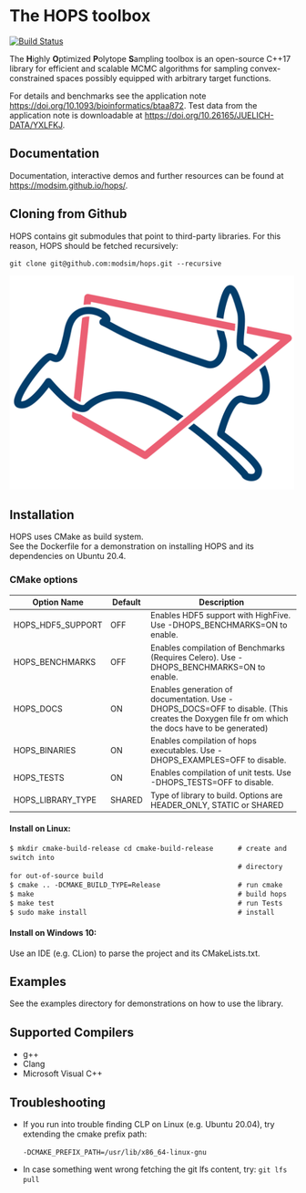 # The HOPS toolbox

[![Build Status](https://travis-ci.org/modsim/hops.svg?branch=master)](https://travis-ci.org/modsim/hops)

The **H**ighly **O**ptimized **P**olytope **S**ampling toolbox is an open-source C++17
library for efficient and scalable MCMC algorithms for sampling convex-constrained spaces possibly
equipped with arbitrary target functions.

For details and benchmarks see the application note https://doi.org/10.1093/bioinformatics/btaa872.
Test data from the application note is downloadable at https://doi.org/10.26165/JUELICH-DATA/YXLFKJ.


## Documentation

Documentation, interactive demos and further resources can be found at https://modsim.github.io/hops/.


## Cloning from Github

HOPS contains git submodules that point to third-party libraries.
For this reason, HOPS should be fetched recursively:

```
git clone git@github.com:modsim/hops.git --recursive
```

<img src="hops.png" alt="HOPS Logo" width="500"/>


## Installation

HOPS uses CMake as build system.  
See the Dockerfile for a demonstration on installing HOPS and its dependencies on Ubuntu 20.4.


### CMake options

| Option Name               | Default   | Description                                                                                               |
| ------------------------- | --------- | --------------------------------------------------------------------------------------------------------- |
| HOPS\_HDF5\_SUPPORT       |       OFF | Enables HDF5 support with HighFive. Use -DHOPS\_BENCHMARKS=ON to enable.                                  |
| HOPS\_BENCHMARKS          |       OFF | Enables compilation of Benchmarks (Requires Celero). Use -DHOPS\_BENCHMARKS=ON to enable.                 |
| HOPS\_DOCS                |        ON | Enables generation of documentation. Use -DHOPS\_DOCS=OFF to disable. (This creates the Doxygen file fr om which the docs have to be generated) |
| HOPS\_BINARIES            |        ON | Enables compilation of hops executables. Use -DHOPS\_EXAMPLES=OFF to disable.                             |
| HOPS\_TESTS               |        ON | Enables compilation of unit tests. Use -DHOPS\_TESTS=OFF to disable.                                      |
| HOPS\_LIBRARY\_TYPE       |    SHARED | Type of library to build. Options are HEADER\_ONLY, STATIC or SHARED                                      |


#### Install on Linux:

```
$ mkdir cmake-build-release cd cmake-build-release      # create and switch into 
                                                        # directory for out-of-source build
$ cmake .. -DCMAKE_BUILD_TYPE=Release                   # run cmake
$ make                                                  # build hops
$ make test                                             # run Tests
$ sudo make install                                     # install
```


#### Install on Windows 10:

Use an IDE (e.g. CLion) to parse the project and its CMakeLists.txt.


## Examples

See the examples directory for demonstrations on how to use the library.


## Supported Compilers
* g++
* Clang
* Microsoft Visual C++


## Troubleshooting

* If you run into trouble finding CLP on Linux (e.g. Ubuntu 20.04), try extending the cmake prefix path:

    ```-DCMAKE_PREFIX_PATH=/usr/lib/x86_64-linux-gnu```

* In case something went wrong fetching the git lfs content, try:
	```git lfs pull```
